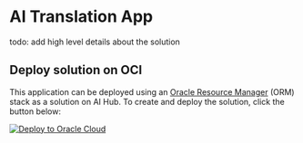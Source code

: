 # AI Translation App

todo: add high level details about the solution 


## Deploy solution on OCI
This application can be  deployed using an [Oracle Resource Manager](https://docs.oracle.com/en-us/iaas/Content/ResourceManager/Concepts/resourcemanager.htm) (ORM) stack as a solution on AI Hub.  To create and deploy the solution, click the button below:

[![Deploy to Oracle Cloud][magic_button]][magic_stack]









[magic_button]: https://oci-resourcemanager-plugin.plugins.oci.oraclecloud.com/latest/deploy-to-oracle-cloud.svg
[magic_stack]: https://cloud.oracle.com/resourcemanager/stacks/create?zipUrl=https://github.com/oracle-samples/oci-data-science-ai-samples/releases/download/1.0/ai-translation.zip
